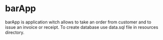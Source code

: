 # barApp

barApp is application witch allows to take an order from customer and to issue an invoice or receipt.
To create database use data.sql file in resources directory.
